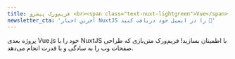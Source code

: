 ```yaml
---
title: فریم‌ورک پیشرو <br><span class="text-nuxt-lightgreen">Vue</span> <br>
newsletter_cta: 'آخرین اخبار NuxtJS را در ایمیل خود دریافت کنید 💌'
---
```

پروژه بعدی Vue.js خود را با NuxtJS با اطمینان بسازید! فریم‌ورک <span title="تحت گواهینامه MIT">متن‌بازی</span> که طراحی صفحات وب را به سادگی و با قدرت انجام می‌دهد.
